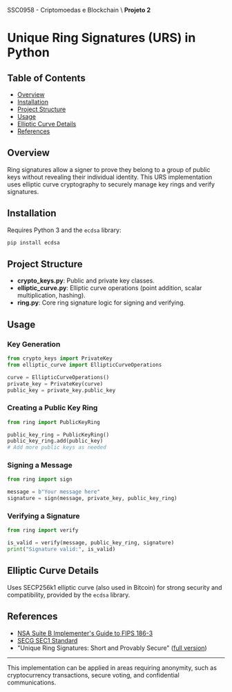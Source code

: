  SSC0958 - Criptomoedas e Blockchain  \\ **Projeto 2**
# Unique Ring Signatures (URS) in Python


## Table of Contents
- [Overview](#overview)
- [Installation](#installation)
- [Project Structure](#project-structure)
- [Usage](#usage)
- [Elliptic Curve Details](#elliptic-curve-details)
- [References](#references)

## Overview
Ring signatures allow a signer to prove they belong to a group of public keys without revealing their individual identity. This URS implementation uses elliptic curve cryptography to securely manage key rings and verify signatures.

## Installation
Requires Python 3 and the `ecdsa` library:
```bash
pip install ecdsa
```

## Project Structure

- **crypto_keys.py**: Public and private key classes.
- **elliptic_curve.py**: Elliptic curve operations (point addition, scalar multiplication, hashing).
- **ring.py**: Core ring signature logic for signing and verifying.

## Usage

### Key Generation
```python
from crypto_keys import PrivateKey
from elliptic_curve import EllipticCurveOperations

curve = EllipticCurveOperations()
private_key = PrivateKey(curve)
public_key = private_key.public_key
```

### Creating a Public Key Ring
```python
from ring import PublicKeyRing

public_key_ring = PublicKeyRing()
public_key_ring.add(public_key)
# Add more public keys as needed
```

### Signing a Message
```python
from ring import sign

message = b"Your message here"
signature = sign(message, private_key, public_key_ring)
```

### Verifying a Signature
```python
from ring import verify

is_valid = verify(message, public_key_ring, signature)
print("Signature valid:", is_valid)
```

## Elliptic Curve Details
Uses SECP256k1 elliptic curve (also used in Bitcoin) for strong security and compatibility, provided by the `ecdsa` library.

## References
- [NSA Suite B Implementer's Guide to FIPS 186-3](https://www.nsa.gov/ia/_files/ecdsa.pdf)
- [SECG SEC1 Standard](https://www.secg.org/download/aid-780/sec1-v2.pdf)
- "Unique Ring Signatures: Short and Provably Secure" ([full version](http://eprint.iacr.org/2012/577.pdf))

---

This implementation can be applied in areas requiring anonymity, such as cryptocurrency transactions, secure voting, and confidential communications.
